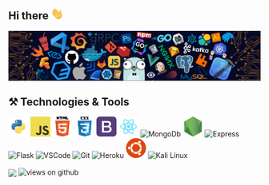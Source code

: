 ## Hi there <img src="https://raw.githubusercontent.com/ABSphreak/ABSphreak/master/gifs/Hi.gif" width="25px">

<img align="center" src="https://raw.githubusercontent.com/KevinPatel04/KevinPatel04/master/header.png">

## ⚒️ Technologies & Tools
<div>
  <img height="40" title="Python" src="https://raw.githubusercontent.com/github/explore/80688e429a7d4ef2fca1e82350fe8e3517d3494d/topics/python/python.png"/>
  <img height="40" title="Javascript" src="https://raw.githubusercontent.com/github/explore/80688e429a7d4ef2fca1e82350fe8e3517d3494d/topics/javascript/javascript.png"/>
  <img height="40" title="HTML" src="https://raw.githubusercontent.com/github/explore/80688e429a7d4ef2fca1e82350fe8e3517d3494d/topics/html/html.png"/>
  <img height="40" title="CSS" src="https://raw.githubusercontent.com/github/explore/80688e429a7d4ef2fca1e82350fe8e3517d3494d/topics/css/css.png"/>
  <img height="40" title="Bootstrap" src="https://raw.githubusercontent.com/github/explore/80688e429a7d4ef2fca1e82350fe8e3517d3494d/topics/bootstrap/bootstrap.png"/>
  <img height="40" title="React" src="https://raw.githubusercontent.com/github/explore/80688e429a7d4ef2fca1e82350fe8e3517d3494d/topics/react/react.png"/>
  <img height="40" title="MongoDb" src="https://cdn.iconscout.com/icon/free/png-512/mongodb-3-1175138.png"/>
  <img height="40" title="Nodejs" src="https://raw.githubusercontent.com/github/explore/80688e429a7d4ef2fca1e82350fe8e3517d3494d/topics/nodejs/nodejs.png"/>
  <img height="40" title="Express" src="https://images.tute.io/tute/topic/express-js.png"/>
  <img height="40" title="Flask" src="https://png2.cleanpng.com/sh/babfb5d92a8b2bf5728c7ea19c391229/L0KzQYm3WMA6N6d6gpH0aYP2gLBuTfZtaaRwRdRELXX7cb73jPUuf5ZnRdh7YX3oh7F5i71xgaVth9C2YnB3hL3sTgNmapJ4jNtqbj3og8XsjwN0d6N0RadrNnOzcbK6VBY6Pmg3RqcEMEC2QYK3UcU0O2k1T6QBN0W1Qoe1kP5o/kisspng-flask-by-example-web-framework-python-bottle-sebastian-estenssoro-5b6c0aa37f9672.5900311015338072675226.png"/>
  <img height="40" title="VSCode" src="https://img.icons8.com/fluent/48/000000/visual-studio-code-2019.png"/>
  <img height="40" title="Git" src="https://www.vectorlogo.zone/logos/git-scm/git-scm-icon.svg"/>
  <img height="40" title="Heroku" src="https://img.icons8.com/color/48/000000/heroku.png"/>
  <img height="40" title="Ubuntu" src="https://raw.githubusercontent.com/github/explore/80688e429a7d4ef2fca1e82350fe8e3517d3494d/topics/ubuntu/ubuntu.png"/>
  <img height="40" title="Kali Linux" src="https://freepngimg.com/download/android/68988-kali-android-linux-free-clipart-hq.png"/>
</div>

<br>

<!--
**hulkienesuysal/hulkienesuysal** is a ✨ _special_ ✨ repository because its `README.md` (this file) appears on your GitHub profile.

Here are some ideas to get you started:

- 🔭 I’m currently working on ...
- 🌱 I’m currently learning ...
- 👯 I’m looking to collaborate on ...
- 🤔 I’m looking for help with ...
- 💬 Ask me about ...
- 📫 How to reach me: ...
- 😄 Pronouns: ...
- ⚡ Fun fact: ...
-->


<img align="center" height="195px" src="https://github-readme-stats.vercel.app/api/top-langs/?username=hulkienesuysal&text_color=FFFFFF&bg_color=000000&title_color=94b4a4&langs_count=15&layout=compact&hide_border=true"/>




<img src="https://komarev.com/ghpvc/?username=hulkienesuysal575&label=Views&color=brightgreen&style=flat-square" alt="views on github" />
